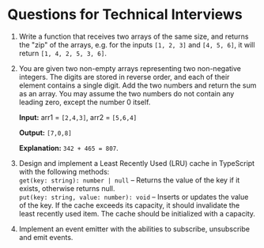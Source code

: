 # Questions for Technical Interviews

1. Write a function that receives two arrays of the same size, and returns the "zip" of the arrays, e.g. for the inputs ```[1, 2, 3]``` and ```[4, 5, 6]```, it will return ```[1, 4, 2, 5, 3, 6]```.

2. You are given two non-empty arrays representing two non-negative integers. The digits are stored in reverse order, and each of their element contains a single digit. Add the two numbers and return the sum as an array.
   You may assume the two numbers do not contain any leading zero, except the number 0 itself.

   **Input:** arr1 = ```[2,4,3]```, arr2 = ```[5,6,4]```

   **Output:** ```[7,0,8]```

   **Explanation:** ```342 + 465 = 807```.

3. Design and implement a Least Recently Used (LRU) cache in TypeScript with the following methods: \
   ```get(key: string): number | null``` – Returns the value of the key if it exists, otherwise returns null. \
   ```put(key: string, value: number): void``` – Inserts or updates the value of the key. If the cache exceeds its capacity, it should invalidate the least recently used item. The cache should be initialized with a capacity.

4. Implement an event emitter with the abilities to subscribe, unsubscribe and emit events.